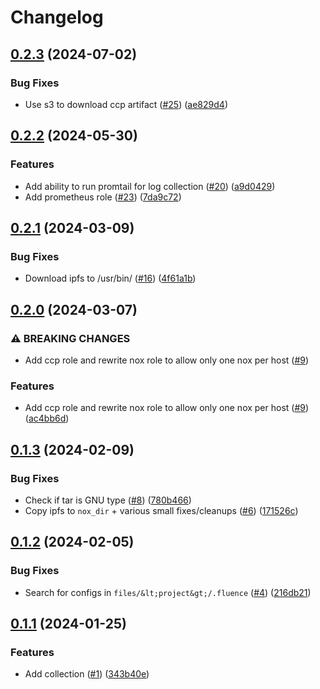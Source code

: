 # Changelog

## [0.2.3](https://github.com/fluencelabs/ansible/compare/v0.2.2...v0.2.3) (2024-07-02)


### Bug Fixes

* Use s3 to download ccp artifact ([#25](https://github.com/fluencelabs/ansible/issues/25)) ([ae829d4](https://github.com/fluencelabs/ansible/commit/ae829d4a9332478d36d133b3fd0be91ded6f92af))

## [0.2.2](https://github.com/fluencelabs/ansible/compare/v0.2.1...v0.2.2) (2024-05-30)


### Features

* Add ability to run promtail for log collection ([#20](https://github.com/fluencelabs/ansible/issues/20)) ([a9d0429](https://github.com/fluencelabs/ansible/commit/a9d0429ea27cae66354057f953cb5df6c79a9365))
* Add prometheus role ([#23](https://github.com/fluencelabs/ansible/issues/23)) ([7da9c72](https://github.com/fluencelabs/ansible/commit/7da9c7247d15ab7c2bdcedfc4cf03f63aabc0dd5))

## [0.2.1](https://github.com/fluencelabs/ansible/compare/v0.2.0...v0.2.1) (2024-03-09)


### Bug Fixes

* Download ipfs to /usr/bin/ ([#16](https://github.com/fluencelabs/ansible/issues/16)) ([4f61a1b](https://github.com/fluencelabs/ansible/commit/4f61a1b096e90e7a62dbeaf609fcd114853e9522))

## [0.2.0](https://github.com/fluencelabs/ansible/compare/v0.1.3...v0.2.0) (2024-03-07)


### ⚠ BREAKING CHANGES

* Add ccp role and rewrite nox role to allow only one nox per host ([#9](https://github.com/fluencelabs/ansible/issues/9))

### Features

* Add ccp role and rewrite nox role to allow only one nox per host ([#9](https://github.com/fluencelabs/ansible/issues/9)) ([ac4bb6d](https://github.com/fluencelabs/ansible/commit/ac4bb6d6a477ee24dde70f88b20ec887dd87a735))

## [0.1.3](https://github.com/fluencelabs/ansible/compare/v0.1.2...v0.1.3) (2024-02-09)


### Bug Fixes

* Check if tar is GNU type ([#8](https://github.com/fluencelabs/ansible/issues/8)) ([780b466](https://github.com/fluencelabs/ansible/commit/780b4667ff05ccb0d6a841f11e5486a465edf2d5))
* Copy ipfs to `nox_dir` + various small fixes/cleanups ([#6](https://github.com/fluencelabs/ansible/issues/6)) ([171526c](https://github.com/fluencelabs/ansible/commit/171526c01a810aa8217d6ed7e68ac017e3142a86))

## [0.1.2](https://github.com/fluencelabs/ansible/compare/v0.1.1...v0.1.2) (2024-02-05)


### Bug Fixes

* Search for configs in `files/&lt;project&gt;/.fluence` ([#4](https://github.com/fluencelabs/ansible/issues/4)) ([216db21](https://github.com/fluencelabs/ansible/commit/216db2107c313453ab0dd3e34e2ffc1c16a72d56))

## [0.1.1](https://github.com/fluencelabs/ansible/compare/v0.1.0...v0.1.1) (2024-01-25)


### Features

* Add collection ([#1](https://github.com/fluencelabs/ansible/issues/1)) ([343b40e](https://github.com/fluencelabs/ansible/commit/343b40ee1e10d0b036387193bcef0b5ecd92815b))
